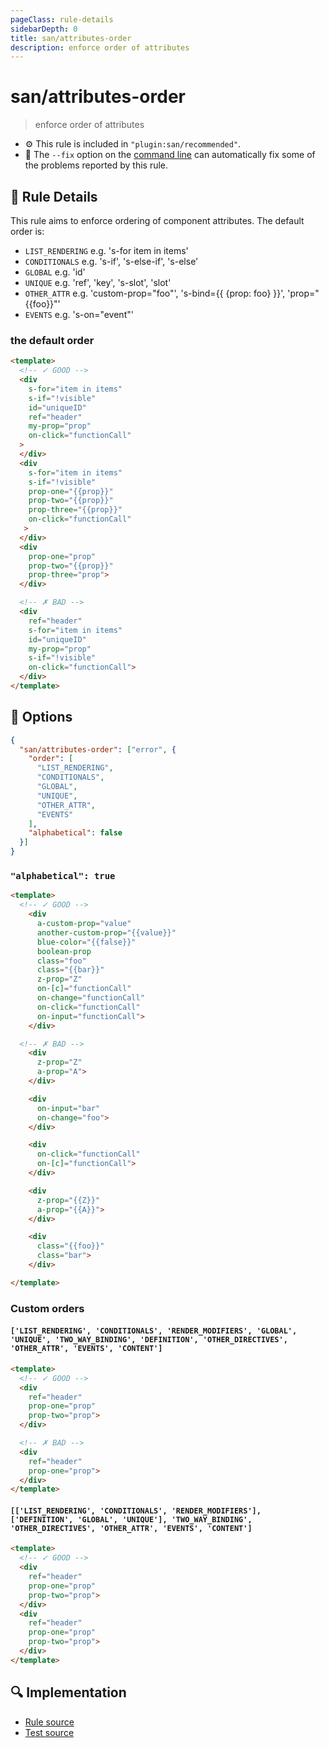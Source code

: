 ```yaml
---
pageClass: rule-details
sidebarDepth: 0
title: san/attributes-order
description: enforce order of attributes
---
```

# san/attributes-order
> enforce order of attributes

- :gear: This rule is included in `"plugin:san/recommended"`.
- :wrench: The `--fix` option on the [command line](https://eslint.org/docs/user-guide/command-line-interface#fixing-problems) can automatically fix some of the problems reported by this rule.

## :book: Rule Details

This rule aims to enforce ordering of component attributes. The default order is:

- `LIST_RENDERING`
  e.g. 's-for item in items'
- `CONDITIONALS`
  e.g. 's-if', 's-else-if', 's-else'
- `GLOBAL`
  e.g. 'id'
- `UNIQUE`
  e.g. 'ref', 'key', 's-slot', 'slot'
- `OTHER_ATTR`
  e.g. 'custom-prop="foo"', 's-bind={{ {prop: foo} }}', 'prop="{{foo}}"'
- `EVENTS`
  e.g. 's-on="event"'

### the default order

<eslint-code-block fix :rules="{'san/attributes-order': ['error']}">

```html
<template>
  <!-- ✓ GOOD -->
  <div
    s-for="item in items"
    s-if="!visible"
    id="uniqueID"
    ref="header"
    my-prop="prop"
    on-click="functionCall"
  >
  </div>
  <div
    s-for="item in items"
    s-if="!visible"
    prop-one="{{prop}}"
    prop-two="{{prop}}"
    prop-three="{{prop}}"
    on-click="functionCall"
   >
  </div>
  <div
    prop-one="prop"
    prop-two="{{prop}}"
    prop-three="prop">
  </div>

  <!-- ✗ BAD -->
  <div
    ref="header"
    s-for="item in items"
    id="uniqueID"
    my-prop="prop"
    s-if="!visible"
    on-click="functionCall">
  </div>
</template>
```

</eslint-code-block>

## :wrench: Options
```json
{
  "san/attributes-order": ["error", {
    "order": [
      "LIST_RENDERING",
      "CONDITIONALS",
      "GLOBAL",
      "UNIQUE",
      "OTHER_ATTR",
      "EVENTS"
    ],
    "alphabetical": false
  }]
}
```

### `"alphabetical": true` 

<eslint-code-block fix :rules="{'san/attributes-order': ['error', {alphabetical: true}]}">

```html
<template>
  <!-- ✓ GOOD -->
    <div
      a-custom-prop="value"
      another-custom-prop="{{value}}"
      blue-color="{{false}}"
      boolean-prop
      class="foo"
      class="{{bar}}"
      z-prop="Z"
      on-[c]="functionCall"
      on-change="functionCall"
      on-click="functionCall"
      on-input="functionCall">
    </div>

  <!-- ✗ BAD -->
    <div
      z-prop="Z"
      a-prop="A">
    </div>

    <div
      on-input="bar"
      on-change="foo">
    </div>

    <div
      on-click="functionCall"
      on-[c]="functionCall">
    </div>

    <div
      z-prop="{{Z}}"
      a-prop="{{A}}">
    </div>

    <div
      class="{{foo}}"
      class="bar">
    </div>

</template>
```

</eslint-code-block>

### Custom orders

#### `['LIST_RENDERING', 'CONDITIONALS', 'RENDER_MODIFIERS', 'GLOBAL', 'UNIQUE', 'TWO_WAY_BINDING', 'DEFINITION', 'OTHER_DIRECTIVES', 'OTHER_ATTR', 'EVENTS', 'CONTENT']`

<eslint-code-block fix :rules="{'san/attributes-order': ['error', {order: ['LIST_RENDERING', 'CONDITIONALS', 'RENDER_MODIFIERS', 'GLOBAL', 'UNIQUE', 'TWO_WAY_BINDING', 'DEFINITION', 'OTHER_DIRECTIVES', 'OTHER_ATTR', 'EVENTS', 'CONTENT']}]}">

```html
<template>
  <!-- ✓ GOOD -->
  <div
    ref="header"
    prop-one="prop"
    prop-two="prop">
  </div>

  <!-- ✗ BAD -->
  <div
    ref="header"
    prop-one="prop">
  </div>
</template>
```

</eslint-code-block>

#### `[['LIST_RENDERING', 'CONDITIONALS', 'RENDER_MODIFIERS'], ['DEFINITION', 'GLOBAL', 'UNIQUE'], 'TWO_WAY_BINDING', 'OTHER_DIRECTIVES', 'OTHER_ATTR', 'EVENTS', 'CONTENT']`

<eslint-code-block fix :rules="{'san/attributes-order': ['error', {order: [['LIST_RENDERING', 'CONDITIONALS', 'RENDER_MODIFIERS'], ['DEFINITION', 'GLOBAL', 'UNIQUE'], 'TWO_WAY_BINDING', 'OTHER_DIRECTIVES', 'OTHER_ATTR', 'EVENTS', 'CONTENT']}]}">

```html
<template>
  <!-- ✓ GOOD -->
  <div
    ref="header"
    prop-one="prop"
    prop-two="prop">
  </div>
  <div
    ref="header"
    prop-one="prop"
    prop-two="prop">
  </div>
</template>
```

</eslint-code-block>

## :mag: Implementation

- [Rule source](https://github.com/ecomfe/eslint-plugin-san/blob/master/lib/rules/attributes-order.js)
- [Test source](https://github.com/ecomfe/eslint-plugin-san/tree/main/__tests__/lib/rules/attributes-order.test.js)
